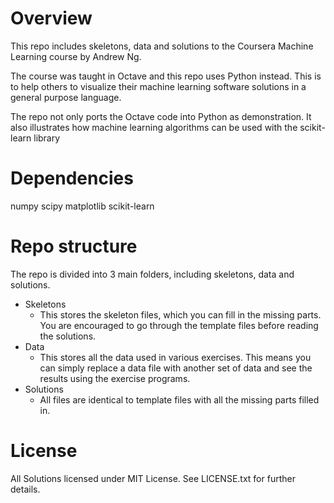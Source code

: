 # Overview

This repo includes skeletons, data and solutions to the Coursera Machine Learning course by Andrew Ng.

The course was taught in Octave and this repo uses Python instead. This is to help others to visualize their machine learning software solutions in a general purpose language.

The repo not only ports the Octave code into Python as demonstration. It also illustrates how machine learning algorithms can be used with the scikit-learn library

# Dependencies

numpy
scipy
matplotlib
scikit-learn

# Repo structure

The repo is divided into 3 main folders, including skeletons, data and solutions.

- Skeletons
  - This stores the skeleton files, which you can fill in the missing parts. You are encouraged to go through the template files before reading the solutions.
- Data
  - This stores all the data used in various exercises. This means you can simply replace a data file with another set of data and see the results using the exercise programs.
- Solutions
  - All files are identical to template files with all the missing parts filled in.

# License

All Solutions licensed under MIT License. See LICENSE.txt for further details.

